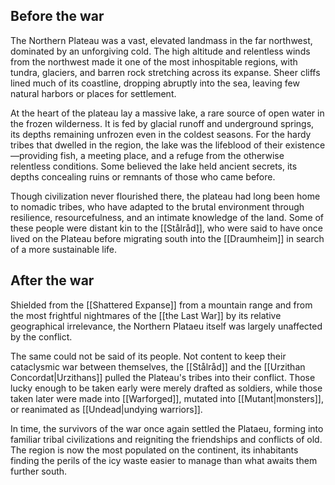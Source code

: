 ## Before the war
The Northern Plateau was a vast, elevated landmass in the far northwest, dominated by an unforgiving cold. The high altitude and relentless winds from the northwest made it one of the most inhospitable regions, with tundra, glaciers, and barren rock stretching across its expanse. Sheer cliffs lined much of its coastline, dropping abruptly into the sea, leaving few natural harbors or places for settlement.

At the heart of the plateau lay a massive lake, a rare source of open water in the frozen wilderness. It is fed by glacial runoff and underground springs, its depths remaining unfrozen even in the coldest seasons. For the hardy tribes that dwelled in the region, the lake was the lifeblood of their existence—providing fish, a meeting place, and a refuge from the otherwise relentless conditions. Some believed the lake held ancient secrets, its depths concealing ruins or remnants of those who came before.

Though civilization never flourished there, the plateau had long been home to nomadic tribes, who have adapted to the brutal environment through resilience, resourcefulness, and an intimate knowledge of the land. Some of these people were distant kin to the [[Stålråd]], who were said to have once lived on the Plateau before migrating south into the [[Draumheim]] in search of a more sustainable life.
## After the war
Shielded from the [[Shattered Expanse]] from a mountain range and from the most frightful nightmares of the [[the Last War]] by its relative geographical irrelevance, the Northern Plataeu itself was largely unaffected by the conflict.

The same could not be said of its people. Not content to keep their cataclysmic war between themselves, the [[Stålråd]] and the [[Urzithan Concordat|Urzithans]] pulled the Plateau's tribes into their conflict. Those lucky enough to be taken early were merely drafted as soldiers, while those taken later were made into [[Warforged]], mutated into [[Mutant|monsters]], or reanimated as [[Undead|undying warriors]].

In time, the survivors of the war once again settled the Plataeu, forming into familiar tribal civilizations and reigniting the friendships and conflicts of old. The region is now the most populated on the continent, its inhabitants finding the perils of the icy waste easier to manage than what awaits them further south.